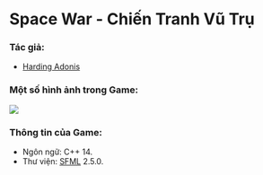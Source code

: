 # Space War - Chiến Tranh Vũ Trụ

### Tác giả:
   * [Harding Adonis](https://www.facebook.com/adonis.harding)


### Một số hình ảnh trong Game:
![](https://github.com/hardingadonis/Space-War/blob/master/Screenshot/SplashScreen.jpg?raw=true)

### Thông tin của Game:
   * Ngôn ngữ: C++ 14.
   * Thư viện: [SFML](https://www.sfml-dev.org/) 2.5.0.
